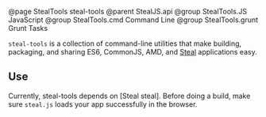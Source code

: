 @page StealTools steal-tools
@parent StealJS.api
@group StealTools.JS JavaScript
@group StealTools.cmd Command Line
@group StealTools.grunt Grunt Tasks

`steal-tools` is a collection of command-line utilities
that make building, packaging, and sharing ES6, CommonJS, AMD, and [Steal](https://github.com/bitovi/steal)
applications easy.

## Use

Currently, steal-tools depends 
on [Steal steal]. Before doing a build, make
sure `steal.js` loads your app successfully in the browser.